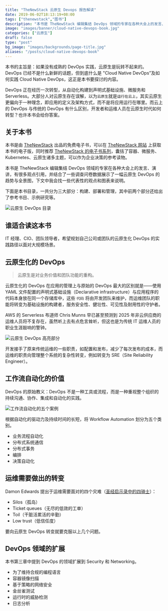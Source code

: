 ```yaml
---
title: "TheNewStack 云原生 Devops 报告解读"
date: 2019-06-02T18:13:19+08:00
tags: ["thenewstack","图书"]
description: "本书是 TheNewStack 编辑集结 DevOps 领域的专家在各种大会上的发言、演讲编纂而成。"
image: "images/banner/cloud-native-devops-book.jpg"
categories: ["云原生"]
draft: false
type: "post"
bg_image: "images/backgrounds/page-title.jpg"
aliases: "/posts/cloud-native-devops-book"
---
```


本书的主旨是：如果没有成熟的 DevOps 实践，云原生是玩转不起来的。DevOps 已经不是什么新鲜的话题，但到底什么是 "Cloud Native DevOps”及如何实践 Cloud Native DevOps，这正是本书要探讨的内容。

DevOps 正在经历一次转型，从自动化构建到声明式基础设施、微服务和 Serverless。大部分人对云原生存在误解，以为`云原生`就是`运行在云上`，其实云原生更偏向于一种理念，即应用的定义及架构方式，而不是将应用运行在哪里。而云上的 DevOps 与传统的 DevOps 有什么区别，开发者和运维人员在云原生时代如何转型？也许本书会给你答案。

## 关于本书

本书是由 [TheNewStack](https://thenewstack.com) 出品的免费电子书，可以在 [TheNewStack 网站](https://thenewstack.io/ebooks/devops/cloud-native-devops-2019/) 上获取本书的电子版，同时推荐 [TheNewStack 的电子书系列](https://thenewstack.io/ebooks)，囊括了容器、微服务、Kubernetes、云原生诸多主题，可以作为企业决策的参考读物。

本书是 TheNewStack 编辑集结 DevOps 领域的专家在各种大会上的发言、演讲，有很多观点引用，并结合了一些调查问卷数据展示了一幅云原生 DevOps 的趋势与全景图，下文中我会找一些代表性的观点和图表来说明。

下面是本书目录，一共分为三大部分：构建、部署和管理，其中前两个部分还给出了参考书目、示例研究等。

![云原生 DevOps 目录](a.jpg)

## 谁适合读这本书

IT 经理、CIO、团队领导者，希望规划自己公司或团队的云原生化 DevOps 的实践路径以面对大规模场景。

## 云原生化的 DevOps

> 云原生是对业务价值和团队功能的重构。

云原生化的 DevOps 在应用的管理上与原始的 DevOps 最大的区别就是——使用 YAML 文件配置的声明式基础设施（Declarative infrastructure）与应用程序的代码本身放在同一个存储库中，这些 `代码` 将由开发团队来维护，而运维团队的职能将转变为基础设施的构建者，服务安全性、健壮性、可见性及耐用性的守护者。

AWS 的 Serverless 布道师 Chris Munns 早已甚至预测到 2025 年非云供应商的运维人员将不复存在，虽然听上去有点危言耸听，但这也是为传统 IT 运维人员的职业生涯敲响的警钟。

![云原生 DevOps 高亮部分](b.jpg)

开发接手了原来传统运维的一些职责，如配置和发布，减少了每次发布的成本，而运维的职责向管理整个系统的复杂性转变，例如转变为 SRE（Site Reliability Engineer）。	

## 工作流自动化的价值

DevOps 的原始教义：DevOps 不是一种工具或流程，而是一种重视整个组织的持续沟通、协作、集成和自动化的实践。

![工作流自动化的五个案例](c.jpg)

根据自动化的驱动力及持续时间的长短，将 Workflow Automation 划分为五个类别。

- 业务流程自动化
- 分布式系统通信
- 分布式事务
- 编排
- 决策自动化

## 运维需要做出的转变

Damon Edwards 提出于运维需要面对的四个灾难（[圣经启示录中的四骑士](https://zh.wikipedia.org/wiki/启示录中的四骑士)）：

- Silos（孤岛）
- Ticket queues（无尽的低效的工单）
- Toil（干脏活累活的辛勤）
- Low trust（低信任度）

要向云原生 DevOps 转变就要克服以上几个问题。

## DevOps 领域的扩展

本书第三章中提到 DevOps 的领域扩展到 Security 和 Networking。

- 为了维持合规的编程语言
- 容器镜像扫描
- 基于策略的网络安全
- 金丝雀测试
- 运行时的威胁检测
- 日志分析